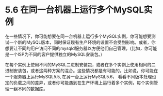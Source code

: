 # 5.6 在同一台机器上运行多个MySQL实例 #

在一些情况下，你可能想要在同一台机器上运行多个MySQL实例，你可能想要测试一个新的MySQL版本，同时保证现有生产环境的设置不会受到影响。或者，你想要让不同的用户访问不同的mysqld服务器以方便他们自己管理。(比如，你可能是一个ISP为不同的客户提供独立的MySQL安装包。)

在每个实例上使用不同的MySQL二进制安装包，或者在多个实例上使用相同的二进制安装包，或者这两种方案的混合。这些情况都是有可能的。比如说，你可能在一个服务器上运行MySQL5.5, 在另一台上运行MySQL5.6， 看看不同版本处理设定的负载之间的差异，或者你可能遇到在生产环境上运行着多个实例，每个实例管理一组不同的数据库。


